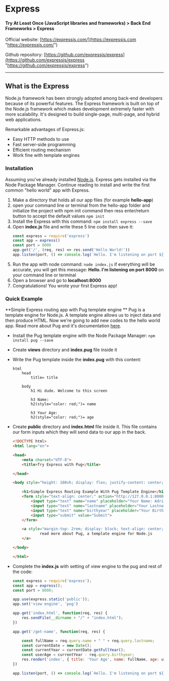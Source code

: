 # Express
#### Try At Least Once (JavaScript libraries and frameworks) > Back End Frameworks > Express

Official website: [https://expressjs.com/](https://expressjs.com "https://expressjs.com/")

Github repository: [https://github.com/expressjs/express](https://github.com/expressjs/express "https://github.com/expressjs/express")

------------
## What is the Express
Node.js framework has been strongly adopted among back-end developers because of its powerful features. The Express framework is built on top of the Node.js framework which makes development extremely faster with more scalability. It's designed to build single-page, multi-page, and hybrid web applications.

Remarkable advantages of Express.js:
- Easy HTTP methods to use
- Fast server-side programming
- Efficient routing mechanism
- Work fine with template engines

### Installation
Assuming you’ve already installed [Node.js](https://nodejs.org/ "Node.js"). Express gets installed via the Node Package Manager. Continue reading to install and write the first common "hello world" app with Express.

1. Make a directory that holds all our app files (for example **hello-app**)
2. open your command line or terminal from the hello-app folder and initialize the project with npm init command then ress enter/return button to accept the default values
`npm init` 
3. Install the Express with this command:
`npm install express --save`
4. Open **index.js** file and write these 5 line code then save it:
    ```javascript
    const express = require('express')
    const app = express()
    const port = 8000
    app.get('/', (req, res) => res.send('Hello World!'))
    app.listen(port, () => console.log(`Hello. I'm listening on port ${port}!`))
    ```
5. Run the app with node command:
`node index.js`
if everything will be accurate, you will get this message: **Hello. I'm listening on port 8000** on your command line or terminal
6. Open a browser and go to **localhost:8000**
7. Congratulations! You wrote your first Express app!

### Quick Example
**Simple Express routing app with Pug template engine **
Pug is a template engine for Node.js. A template engine allows us to inject data and then produce HTML. Now we're going to add new codes to the hello world app.
Read more about Pug and it's documentation [here](https://pugjs.org/api/getting-started.html "here").

- Install the Pug template engine with the Node Package Manager:
`npm install pug --save`
- Create **views** directory and **index.pug** file inside it
- Write the Pug template inside the **index.pug** with this content:
    ```
    html
    	head
    		title= title
    
    	body
    		h1 Hi dude. Welcome to this screen 
    
    		h3 Name: 
    		h2(style="color: red;")= name
    
    		h3 Your Age: 
    		h2(style="color: red;")= age
    ```

- Create **public** directory and **index.html** file inside it. This file contains our form inputs which they will send data to our app in the back.
	```html
	<!DOCTYPE html>
	<html lang="en">

	<head>
		<meta charset="UTF-8">
		<title>Try Express with Pug</title>

	</head>

	<body style="height: 100vh; display: flex; justify-content: center; align-items: center;">

		<h1>Simple Express Routing Example With Pug Template Engine</h1>
		<form style="text-align: center;" action="http://127.0.0.1:8000/get-name" method="GET">
			<input type="text" name="name" placeholder="Your Name: Adrian"> <br>
			<input type="text" name="lastname" placeholder="Your Lastname: Hammond"><br>
			<input type="text" name="birthyear" placeholder="Your Birthdate: 1997" pattern="\d*" maxlength="4"> <br>
			<input type="submit" value="Submit">
		</form>

		<a style="margin-top: 2rem; display: block; text-align: center;" href="https://pugjs.org/" target="_blank">
				read more about Pug, a template engine for Node.js
		</a>

	</body>

	</html>
	```
- Complete the **index.js** with setting of view engine to the pug and rest of the code:
	```javascript
	const express = require('express');
	const app = express();
	const port = 8000;

	app.use(express.static('public'));
	app.set('view engine', 'pug')

	app.get('index.html', function(req, res) {
		res.sendFile(__dirname + "/" + "index.html");
	})

	app.get('/get-name', function(req, res) {

		const fullName = req.query.name + " " + req.query.lastname;
		const currentDate = new Date();
		const currentYear = currentDate.getFullYear();
		const userAge = currentYear - req.query.birthyear;
		res.render('index', { title: 'Your Age', name: fullName, age: userAge })
	})

	app.listen(port, () => console.log(`Hello. I'm listening on port ${port}!`))
	```